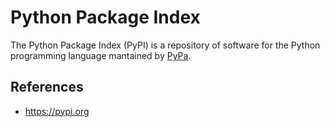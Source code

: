 # Python Package Index

The Python Package Index (PyPI) is a repository of software for the Python programming language mantained by [PyPa](python/pypa).

## References

- https://pypi.org
